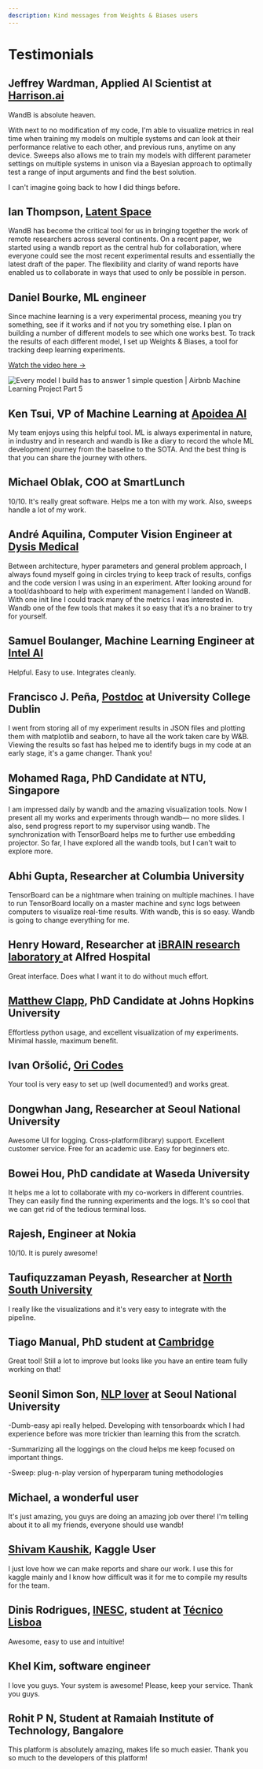 ```yaml
---
description: Kind messages from Weights & Biases users
---
```


# Testimonials

## Jeffrey Wardman, Applied AI Scientist at [Harrison.ai](https://www.harrison.ai)

WandB is absolute heaven.

With next to no modification of my code, I'm able to visualize metrics in real time when training my models on multiple systems and can look at their performance relative to each other, and previous runs, anytime on any device. Sweeps also allows me to train my models with different parameter settings on multiple systems in unison via a Bayesian approach to optimally test a range of input arguments and find the best solution.

I can't imagine going back to how I did things before.

## **Ian Thompson,** [**Latent Space**](https://www.latentspace.co)

WandB has become the critical tool for us in bringing together the work of remote researchers across several continents. On a recent paper, we started using a wandb report as the central hub for collaboration, where everyone could see the most recent experimental results and essentially the latest draft of the paper. The flexibility and clarity of wand reports have enabled us to collaborate in ways that used to only be possible in person.

## Daniel Bourke, ML engineer

Since machine learning is a very experimental process, meaning you try something, see if it works and if not you try something else. I plan on building a number of different models to see which one works best. To track the results of each different model, I set up Weights & Biases, a tool for tracking deep learning experiments.

[Watch the video here →](https://www.youtube.com/watch?v=83s-OEFMgVY)

![Every model I build has to answer 1 simple question | Airbnb Machine Learning Project Part 5](../.gitbook/assets/fan-video.png)

## Ken Tsui, VP of Machine Learning at [Apoidea AI](https://apoidea.ai)

My team enjoys using this helpful tool. ML is always experimental in nature, in industry and in research and wandb is like a diary to record the whole ML development journey from the baseline to the SOTA. And the best thing is that you can share the journey with others.

## Michael Oblak, COO at SmartLunch

10/10. It's really great software. Helps me a ton with my work. Also, sweeps handle a lot of my work.

## André Aquilina, Computer Vision Engineer at [Dysis Medical](https://dysismedical.com)

Between architecture, hyper parameters and general problem approach, I always found myself going in circles trying to keep track of results, configs and the code version I was using in an experiment. After looking around for a tool/dashboard to help with experiment management I landed on WandB. With one init line I could track many of the metrics I was interested in. Wandb one of the few tools that makes it so easy that it’s a no brainer to try for yourself.

## Samuel Boulanger, Machine Learning Engineer at [Intel AI](https://www.intel.com/content/www/us/en/artificial-intelligence/overview.html)

Helpful. Easy to use. Integrates cleanly.

## Francisco J. Peña, [Postdoc](https://www.linkedin.com/in/franciscojp) at University College Dublin

I went from storing all of my experiment results in JSON files and plotting them with matplotlib and seaborn, to have all the work taken care by W\&B. Viewing the results so fast has helped me to identify bugs in my code at an early stage, it's a game changer. Thank you!

## Mohamed Raga, PhD Candidate at NTU, Singapore

I am impressed daily by wandb and the amazing visualization tools. Now I present all my works and experiments through wandb— no more slides. I also, send progress report to my supervisor using wandb. The synchronization with TensorBoard helps me to further use embedding projector. So far, I have explored all the wandb tools, but I can't wait to explore more.

## Abhi Gupta, Researcher at Columbia University

TensorBoard can be a nightmare when training on multiple machines. I have to run TensorBoard locally on a master machine and sync logs between computers to visualize real-time results. With wandb, this is so easy. Wandb is going to change everything for me.

## Henry Howard, Researcher at [iBRAIN research laboratory ](https://www.monash.edu/medicine/ccs/neuroscience/research/law-group)at Alfred Hospital

Great interface. Does what I want it to do without much effort.

## [Matthew Clapp](https://itsayellow.com), PhD Candidate at Johns Hopkins University

Effortless python usage, and excellent visualization of my experiments. Minimal hassle, maximum benefit.

## Ivan Oršolić, [Ori Codes](https://ori.codes)

Your tool is very easy to set up (well documented!) and works great.

## Dongwhan Jang, Researcher at Seoul National University

Awesome UI for logging. Cross-platform(library) support. Excellent customer service. Free for an academic use. Easy for beginners etc.

## Bowei Hou, PhD candidate at Waseda University

It helps me a lot to collaborate with my co-workers in different countries. They can easily find the running experiments and the logs. It's so cool that we can get rid of the tedious terminal loss.

## **Rajesh, Engineer at Nokia**

10/10. It is purely awesome!

## Taufiquzzaman Peyash, Researcher at [North South University](http://www.northsouth.edu)

I really like the visualizations and it's very easy to integrate with the pipeline.

## Tiago Manual, PhD student at [Cambridge](https://www.cl.cam.ac.uk/research/ai/)

Great tool! Still a lot to improve but looks like you have an entire team fully working on that!

## **Seonil Simon Son,** [NLP lover](https://dramaqa.snu.ac.kr) at Seoul National University

\-Dumb-easy api really helped. Developing with tensorboardx which I had experience before was more trickier than learning this from the scratch.

\-Summarizing all the loggings on the cloud helps me keep focused on important things.

\-Sweep: plug-n-play version of hyperparam tuning methodologies

## Michael, a wonderful user

It's just amazing, you guys are doing an amazing job over there! I'm telling about it to all my friends, everyone should use wandb!

## [Shivam Kaushik](https://www.kaggle.com/mythrex/competitions), Kaggle User

I just love how we can make reports and share our work. I use this for kaggle mainly and I know how difficult was it for me to compile my results for the team.

## Dinis Rodrigues, [INESC](https://www.inesc-id.pt), student at [Técnico Lisboa](https://tecnico.ulisboa.pt/pt/)

Awesome, easy to use and intuitive!

## Khel Kim, software engineer

I love you guys. Your system is awesome! Please, keep your service. Thank you guys.

## Rohit P N, Student at Ramaiah Institute of Technology, Bangalore

This platform is absolutely amazing, makes life so much easier. Thank you so much to the developers of this platform!
